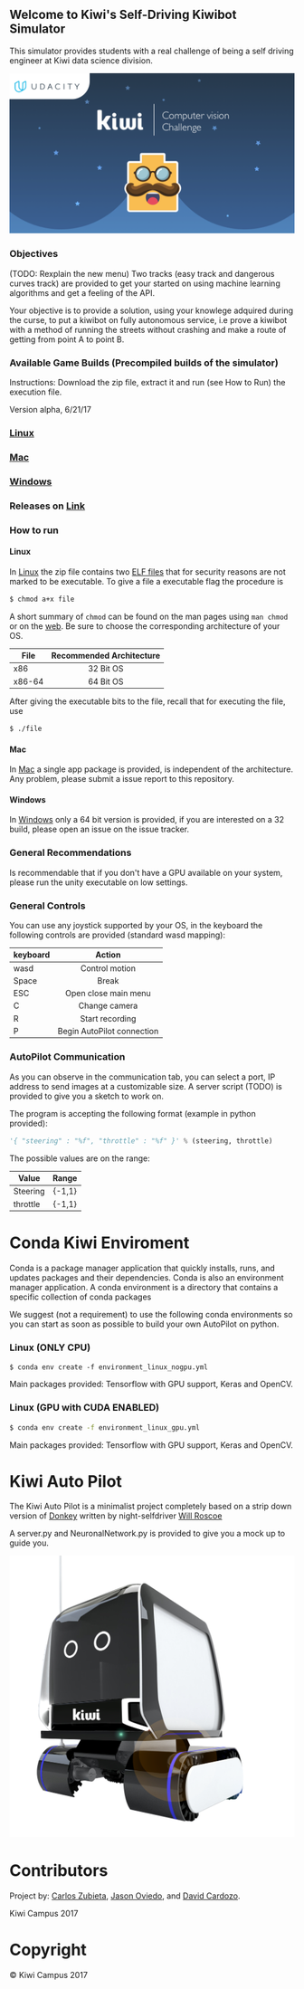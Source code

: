 ## Welcome to Kiwi's Self-Driving Kiwibot Simulator

This simulator provides students with a real challenge of being a self driving engineer at Kiwi data science division.

![KiwiBot Challenge](./Challenge.png)


### Objectives

(TODO: Rexplain the new menu) Two tracks (easy track and dangerous curves track) are provided to get your started on using machine learning algorithms and get a feeling of the API.

Your objective is to provide a solution, using your knowlege adquired during the curse, to put a kiwibot on fully autonomous service, i.e prove a kiwibot with a method of running the streets without crashing and make a route of getting from point A to point B.

### Available Game Builds (Precompiled builds of the simulator)

Instructions: Download the zip file, extract it and run (see How to Run) the execution file.

Version alpha, 6/21/17

### [Linux](https://developer.cloud.unity3d.com/share/bye6EruQtz/)

### [Mac](https://unitycloud-build-user-svc-live-build.s3.amazonaws.com/4672967344170/820117d8-a298-419d-a5f1-a0b9efb7eff9/default-mac-desktop-universal-33/Default%20Mac%20desktop%20Universal.zip?AWSAccessKeyId=AKIAI6ZGSQWNDMF7X33A&Expires=1501091431&Signature=dN%2Fs0gKhB8DjpMxYZTCrCIKtTxs%3D&response-content-disposition=attachment%3B%20filename%3Dkiwicampus-kiwibot-simulation-default-mac-desktop-universal-33.zip&response-content-type=application%2Foctet-stream)

### [Windows](https://unitycloud-build-user-svc-live-build.s3.amazonaws.com/4672967344170/820117d8-a298-419d-a5f1-a0b9efb7eff9/default-windows-desktop-64-bit-35/Default%20Windows%20desktop%2064-bit.zip?AWSAccessKeyId=AKIAI6ZGSQWNDMF7X33A&Expires=1501091629&Signature=FOmUcExdYSsPaxrcKOXdUHI2n%2B4%3D&response-content-disposition=attachment%3B%20filename%3Dkiwicampus-kiwibot-simulation-default-windows-desktop-64-bit-35.zip&response-content-type=application%2Foctet-stream)

### **Releases on** [Link](https://github.com/Davidnet/kiwix/releases)

### How to run

#### Linux

In [Linux](https://developer.cloud.unity3d.com/share/bye6EruQtz/) the zip file contains two [ELF files](https://en.wikipedia.org/wiki/Executable_and_Linkable_Format) that for security reasons are not marked to be executable. To give a file a executable flag the procedure is

```bash
$ chmod a+x file
```
A short summary of `chmod` can be found on the man pages using `man chmod` or on the [web](https://explainshell.com/explain?cmd=chmod+a%2Bx+file).
Be sure to choose the corresponding architecture of your OS.

| File   | Recommended Architecture |
| ----   |:------------------------:|
| x86    | 32 Bit OS                |
| x86-64 | 64 Bit OS                |

After giving the executable bits to the file, recall that for executing the file, use
```bash
$ ./file
```


#### Mac

In [Mac](https://unitycloud-build-user-svc-live-build.s3.amazonaws.com/4672967344170/820117d8-a298-419d-a5f1-a0b9efb7eff9/default-mac-desktop-universal-33/Default%20Mac%20desktop%20Universal.zip?AWSAccessKeyId=AKIAI6ZGSQWNDMF7X33A&Expires=1501091431&Signature=dN%2Fs0gKhB8DjpMxYZTCrCIKtTxs%3D&response-content-disposition=attachment%3B%20filename%3Dkiwicampus-kiwibot-simulation-default-mac-desktop-universal-33.zip&response-content-type=application%2Foctet-stream) a single app package is provided, is independent of the architecture. Any problem, please submit a issue report to this repository.

#### Windows

In [Windows](https://unitycloud-build-user-svc-live-build.s3.amazonaws.com/4672967344170/820117d8-a298-419d-a5f1-a0b9efb7eff9/default-windows-desktop-64-bit-35/Default%20Windows%20desktop%2064-bit.zip?AWSAccessKeyId=AKIAI6ZGSQWNDMF7X33A&Expires=1501091629&Signature=FOmUcExdYSsPaxrcKOXdUHI2n%2B4%3D&response-content-disposition=attachment%3B%20filename%3Dkiwicampus-kiwibot-simulation-default-windows-desktop-64-bit-35.zip&response-content-type=application%2Foctet-stream) only a 64 bit version is provided, if you are interested on a 32 build, please open an issue on the issue tracker.

### General Recommendations

Is recommendable that if you don't have a GPU available on your system, please run the unity executable on low settings.

### General Controls

You can use any joystick supported by your OS, in the keyboard the following controls are provided (standard wasd mapping):

| keyboard   | Action |
| ----   |:------------------------:|
| wasd  | Control motion             |
| Space  | Break                |
| ESC    | Open close main menu |
|  C     | Change camera |
|  R     | Start recording |
|  P     | Begin AutoPilot connection |

### AutoPilot Communication

As you can observe in the communication tab, you can select a port, IP address to send images at a customizable size. A server script (TODO) is provided to give you a sketch to work on.

The program is accepting the following format (example in python provided):

```python
'{ "steering" : "%f", "throttle" : "%f" }' % (steering, throttle)
```

The possible values are on the range:

| Value   | Range |
| ----   |:------------------------:|
| Steering   |  {-1,1}                |
| throttle  | {-1,1}                |




# Conda Kiwi Enviroment

Conda is a package manager application that quickly installs, runs, and updates packages and their dependencies. Conda is also an environment manager application. A conda environment is a directory that contains a specific collection of conda packages


We suggest (not a requirement) to use the following conda environments so you can start as soon as possible to build your own AutoPilot on python.


### Linux (ONLY CPU)

```
$ conda env create -f environment_linux_nogpu.yml
```
Main packages provided: Tensorflow with GPU support, Keras and OpenCV.


### Linux (GPU with CUDA ENABLED)

```bash
$ conda env create -f environment_linux_gpu.yml
```

Main packages provided: Tensorflow with GPU support, Keras and OpenCV.


# Kiwi Auto Pilot

The Kiwi Auto Pilot is a minimalist project completely based on  a strip down version of [Donkey](https://github.com/wroscoe/donkey)
written by night-selfdriver [Will Roscoe](https://github.com/wroscoe)

A server.py and NeuronalNetwork.py is provided to give you a mock up to guide you.

![Kiwibot](./KIWIBOT.png)

# Contributors


Project by: [Carlos Zubieta](https://www.linkedin.com/in/carlos-zubieta-52217875/), [Jason Oviedo](https://www.linkedin.com/in/jason-oviedo-46611914/), and [David Cardozo](https://www.linkedin.com/in/davidcardozo/).

Kiwi Campus 2017


# Copyright

 © Kiwi Campus 2017
